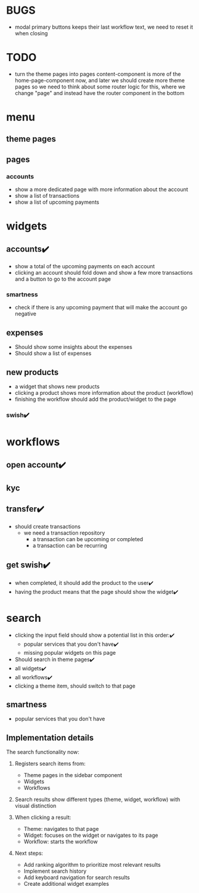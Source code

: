 # BUGS
- modal primary buttons keeps their last workflow text, we need to reset it when closing

# TODO
- turn the theme pages into pages
content-component is more of the home-page-component now, and later we should create more theme pages so we need to think about
some router logic for this, where we change "page" and instead have the router component in the bottom

# menu
## theme pages
## pages
### accounts
- show a more dedicated page with more information about the account
- show a list of transactions
- show a list of upcoming payments

# widgets
## accounts✔️
- show a total of the upcoming payments on each account
- clicking an account should fold down and show a few more transactions and a button to go to the account page
### smartness
- check if there is any upcoming payment that will make the account go negative
## expenses
- Should show some insights about the expenses
- Should show a list of expenses
## new products
- a widget that shows new products
- clicking a product shows more information about the product (workflow)
- finishing the workflow should add the product/widget to the page


### swish✔️

# workflows
## open account✔️
## kyc
## transfer✔️
- should create transactions
  - we need a transaction repository
    - a transaction can be upcoming or completed
    - a transaction can be recurring
## get swish✔️
- when completed, it should add the product to the user✔️
- having the product means that the page should show the widget✔️

# search
- clicking the input field should show a potential list in this order:✔️
    - popular services that you don't have✔️
    - missing popular widgets on this page
- Should search in theme pages✔️
- all widgets✔️
- all workflows✔️
- clicking a theme item, should switch to that page
## smartness
- popular services that you don't have

## Implementation details
The search functionality now:
1. Registers search items from:
   - Theme pages in the sidebar component
   - Widgets
   - Workflows

2. Search results show different types (theme, widget, workflow) with visual distinction

3. When clicking a result:
   - Theme: navigates to that page
   - Widget: focuses on the widget or navigates to its page
   - Workflow: starts the workflow

4. Next steps:
   - Add ranking algorithm to prioritize most relevant results
   - Implement search history
   - Add keyboard navigation for search results
   - Create additional widget examples